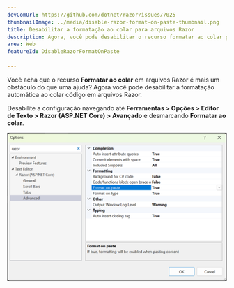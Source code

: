 ```yaml
---
devComUrl: https://github.com/dotnet/razor/issues/7025
thumbnailImage: ../media/disable-razor-format-on-paste-thumbnail.png
title: Desabilitar a formatação ao colar para arquivos Razor
description: Agora, você pode desabilitar o recurso formatar ao colar para Razor no Visual Studio.
area: Web
featureId: DisableRazorFormatOnPaste

---
```



Você acha que o recurso **Formatar ao colar** em arquivos Razor é mais um obstáculo do que uma ajuda? Agora você pode desabilitar a formatação automática ao colar código em arquivos Razor.

Desabilite a configuração navegando até **Ferramentas > Opções > Editor de Texto > Razor (ASP.NET Core) > Avançado** e desmarcando **Formatar ao colar**. 

![Desabilitar formatação ao colar para Razor](../media/disable-razor-format-on-paste.png)
